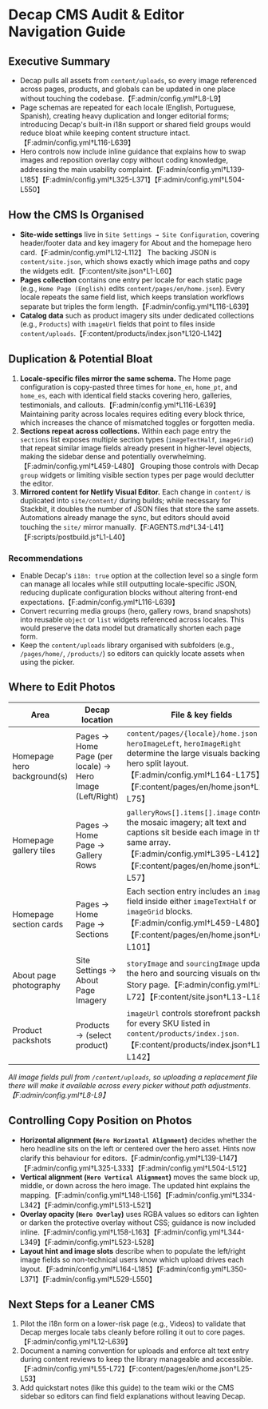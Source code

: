 # Decap CMS Audit & Editor Navigation Guide

## Executive Summary
- Decap pulls all assets from `content/uploads`, so every image referenced across pages, products, and globals can be updated in one place without touching the codebase.【F:admin/config.yml†L8-L9】
- Page schemas are repeated for each locale (English, Portuguese, Spanish), creating heavy duplication and longer editorial forms; introducing Decap's built-in i18n support or shared field groups would reduce bloat while keeping content structure intact.【F:admin/config.yml†L116-L639】
- Hero controls now include inline guidance that explains how to swap images and reposition overlay copy without coding knowledge, addressing the main usability complaint.【F:admin/config.yml†L139-L185】【F:admin/config.yml†L325-L371】【F:admin/config.yml†L504-L550】

## How the CMS Is Organised
- **Site-wide settings** live in `Site Settings → Site Configuration`, covering header/footer data and key imagery for About and the homepage hero card.【F:admin/config.yml†L12-L112】 The backing JSON is `content/site.json`, which shows exactly which image paths and copy the widgets edit.【F:content/site.json†L1-L60】
- **Pages collection** contains one entry per locale for each static page (e.g., `Home Page (English)` edits `content/pages/en/home.json`). Every locale repeats the same field list, which keeps translation workflows separate but triples the form length.【F:admin/config.yml†L116-L639】
- **Catalog data** such as product imagery sits under dedicated collections (e.g., `Products`) with `imageUrl` fields that point to files inside `content/uploads`.【F:content/products/index.json†L120-L142】

## Duplication & Potential Bloat
1. **Locale-specific files mirror the same schema.** The Home page configuration is copy-pasted three times for `home_en`, `home_pt`, and `home_es`, each with identical field stacks covering hero, galleries, testimonials, and callouts.【F:admin/config.yml†L116-L639】 Maintaining parity across locales requires editing every block thrice, which increases the chance of mismatched toggles or forgotten media.
2. **Sections repeat across collections.** Within each page entry the `sections` list exposes multiple section types (`imageTextHalf`, `imageGrid`) that repeat similar image fields already present in higher-level objects, making the sidebar dense and potentially overwhelming.【F:admin/config.yml†L459-L480】 Grouping those controls with Decap `group` widgets or limiting visible section types per page would declutter the editor.
3. **Mirrored content for Netlify Visual Editor.** Each change in `content/` is duplicated into `site/content/` during builds; while necessary for Stackbit, it doubles the number of JSON files that store the same assets. Automations already manage the sync, but editors should avoid touching the `site/` mirror manually.【F:AGENTS.md†L34-L41】【F:scripts/postbuild.js†L1-L40】

### Recommendations
- Enable Decap's `i18n: true` option at the collection level so a single form can manage all locales while still outputting locale-specific JSON, reducing duplicate configuration blocks without altering front-end expectations.【F:admin/config.yml†L116-L639】
- Convert recurring media groups (hero, gallery rows, brand snapshots) into reusable `object` or `list` widgets referenced across locales. This would preserve the data model but dramatically shorten each page form.
- Keep the `content/uploads` library organised with subfolders (e.g., `/pages/home/`, `/products/`) so editors can quickly locate assets when using the picker.

## Where to Edit Photos
| Area | Decap location | File & key fields |
| --- | --- | --- |
| Homepage hero background(s) | Pages → Home Page (per locale) → Hero Image (Left/Right) | `content/pages/{locale}/home.json` → `heroImageLeft`, `heroImageRight` determine the large visuals backing the hero split layout.【F:admin/config.yml†L164-L175】【F:content/pages/en/home.json†L19-L75】 |
| Homepage gallery tiles | Pages → Home Page → Gallery Rows | `galleryRows[].items[].image` controls the mosaic imagery; alt text and captions sit beside each image in the same array.【F:admin/config.yml†L395-L412】【F:content/pages/en/home.json†L21-L57】 |
| Homepage section cards | Pages → Home Page → Sections | Each section entry includes an `image` field inside either `imageTextHalf` or `imageGrid` blocks.【F:admin/config.yml†L459-L480】【F:content/pages/en/home.json†L63-L101】 |
| About page photography | Site Settings → About Page Imagery | `storyImage` and `sourcingImage` update the hero and sourcing visuals on the Story page.【F:admin/config.yml†L51-L72】【F:content/site.json†L13-L18】 |
| Product packshots | Products → (select product) | `imageUrl` controls storefront packshots for every SKU listed in `content/products/index.json`.【F:content/products/index.json†L120-L142】 |

_All image fields pull from `/content/uploads`, so uploading a replacement file there will make it available across every picker without path adjustments.【F:admin/config.yml†L8-L9】_

## Controlling Copy Position on Photos
- **Horizontal alignment (`Hero Horizontal Alignment`)** decides whether the hero headline sits on the left or centered over the hero asset. Hints now clarify this behaviour for editors.【F:admin/config.yml†L139-L147】【F:admin/config.yml†L325-L333】【F:admin/config.yml†L504-L512】
- **Vertical alignment (`Hero Vertical Alignment`)** moves the same block up, middle, or down across the hero image. The updated hint explains the mapping.【F:admin/config.yml†L148-L156】【F:admin/config.yml†L334-L342】【F:admin/config.yml†L513-L521】
- **Overlay opacity (`Hero Overlay`)** uses RGBA values so editors can lighten or darken the protective overlay without CSS; guidance is now included inline.【F:admin/config.yml†L158-L163】【F:admin/config.yml†L344-L349】【F:admin/config.yml†L523-L528】
- **Layout hint and image slots** describe when to populate the left/right image fields so non-technical users know which upload drives each layout.【F:admin/config.yml†L164-L185】【F:admin/config.yml†L350-L371】【F:admin/config.yml†L529-L550】

## Next Steps for a Leaner CMS
1. Pilot the i18n form on a lower-risk page (e.g., Videos) to validate that Decap merges locale tabs cleanly before rolling it out to core pages.【F:admin/config.yml†L12-L639】
2. Document a naming convention for uploads and enforce alt text entry during content reviews to keep the library manageable and accessible.【F:admin/config.yml†L55-L72】【F:content/pages/en/home.json†L25-L53】
3. Add quickstart notes (like this guide) to the team wiki or the CMS sidebar so editors can find field explanations without leaving Decap.
